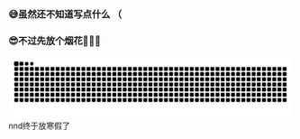 ### 😅虽然还不知道写点什么 （
### 😎不过先放个烟花🎇🎇🎇
<picture>
  <source media="(prefers-color-scheme: dark)" srcset="https://raw.githubusercontent.com/PM25OO/PM25OO/output/github-contribution-grid-snake-dark.svg">
  <source media="(prefers-color-scheme: light)" srcset="https://raw.githubusercontent.com/PM25OO/PM25OO/output/github-contribution-grid-snake.svg">
  <img alt="github contribution grid snake animation" src="https://raw.githubusercontent.com/PM25OO/PM25OO/output/github-contribution-grid-snake.svg">
</picture>
nnd终于放寒假了